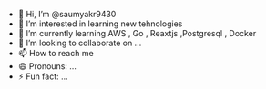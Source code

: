 - 👋 Hi, I’m @saumyakr9430
- 👀 I’m interested in learning new tehnologies 
- 🌱 I’m currently learning AWS , Go , Reaxtjs ,Postgresql , Docker
- 💞️ I’m looking to collaborate on ...
- 📫 How to reach me 
- 😄 Pronouns: ...
- ⚡ Fun fact: ...

<!---
saumyakr9430/saumyakr9430 is a ✨ special ✨ repository because its `README.md` (this file) appears on your GitHub profile.
You can click the Preview link to take a look at your changes.
--->
